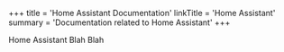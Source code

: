 +++
title = 'Home Assistant Documentation'
linkTitle = 'Home Assistant'
summary = 'Documentation related to Home Assistant'
+++

Home Assistant Blah Blah
